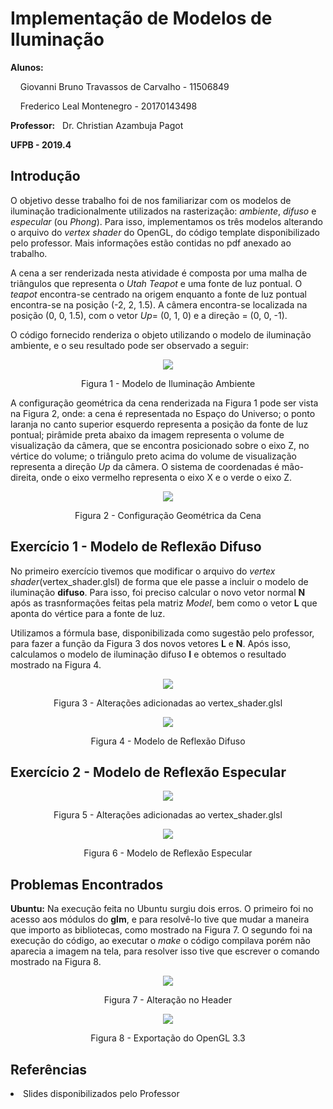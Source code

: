 <h1> Implementação de Modelos de Iluminação </h1>
<p><b>Alunos:</b> </p>
<p>&nbsp;&nbsp;&nbsp; Giovanni Bruno Travassos de Carvalho - 11506849</p>
<p>&nbsp;&nbsp;&nbsp;	Frederico Leal Montenegro - 20170143498</p>
<p><b>Professor:</b>&nbsp;&nbsp; Dr. Christian Azambuja Pagot</p>
<p><b>UFPB - 2019.4</b></p>

<h2>Introdução</h2>
<p> O objetivo desse trabalho foi de nos familiarizar com os modelos de iluminação tradicionalmente utilizados na rasterização: <i>ambiente</i>, <i>difuso</i> e <i>especular</i> (ou <i>Phong</i>). Para isso, implementamos os três modelos alterando o arquivo do <i>vertex shader</i> do OpenGL, do código template disponibilizado pelo professor. Mais informações estão contidas no pdf anexado ao trabalho. </p>
<p>A cena a ser renderizada nesta atividade é composta por uma malha de triângulos que representa o <i>Utah Teapot</i> e uma fonte de luz pontual. O <i>teapot</i> encontra-se centrado na origem enquanto a fonte de luz pontual encontra-se na posição (-2, 2, 1.5). A câmera encontra-se localizada na posição (0, 0, 1.5), com o vetor <i>Up</i>= (0, 1, 0) e a direção = (0, 0, -1). </p>
<p>O código fornecido renderiza o objeto utilizando o modelo de iluminação ambiente, e o seu resultado pode ser observado a seguir:</p> 
<p align="center"><img src = "https://github.com/GiovanniBru/CG/blob/master/Trabalho%204%20-%20Implementa%C3%A7%C3%A3o%20de%20Modelos%20de%20Ilumina%C3%A7%C3%A3o/Imagens/ambiente.PNG"></p>
<p align="center">Figura 1 - Modelo de Iluminação Ambiente</p>
<p> A configuração geométrica da cena renderizada na Figura 1 pode ser vista na Figura 2, onde: a cena é representada no Espaço do Universo; o ponto laranja no canto superior esquerdo representa a posição da fonte de luz pontual; pirâmide preta abaixo da imagem representa o volume de visualização da câmera, que se encontra posicionado sobre o eixo Z, no vértice do volume; o triângulo preto acima do volume de visualização representa a direção <i>Up</i> da câmera. O sistema de coordenadas é mão-direita, onde o eixo vermelho representa o eixo X e o verde o eixo Z. 
<p align="center"><img src = "https://github.com/GiovanniBru/CG/blob/master/Trabalho%204%20-%20Implementa%C3%A7%C3%A3o%20de%20Modelos%20de%20Ilumina%C3%A7%C3%A3o/Imagens/cena.PNG"></p>
<p align="center">Figura 2 - Configuração Geométrica da Cena</p> 

<h2>Exercício 1 - Modelo de Reflexão Difuso</h2> 
<p>No primeiro exercício tivemos que modificar o arquivo do <i>vertex shader</i>(vertex_shader.glsl) de forma que ele passe a incluir o modelo de iluminação <b>difuso</b>. Para isso, foi preciso calcular o novo vetor normal <b>N</b> após as trasnformações feitas pela matriz <i>Model</i>, bem como o vetor <b>L</b> que aponta do vértice para a fonte de luz.</p> 
<p>Utilizamos a fórmula base, disponibilizada como sugestão pelo professor, para fazer a função da Figura 3 dos novos vetores <b>L</b> e <b>N</b>. Após isso, calculamos o modelo de iluminação difuso <b>I</b> e obtemos o resultado mostrado na Figura 4.</p>
<p align="center"><img src = "https://github.com/GiovanniBru/CG/blob/master/Trabalho%204%20-%20Implementa%C3%A7%C3%A3o%20de%20Modelos%20de%20Ilumina%C3%A7%C3%A3o/Imagens/q1.PNG"></p>
<p align="center">Figura 3 - Alterações adicionadas ao vertex_shader.glsl </p>
<p align="center"><img src = "https://github.com/GiovanniBru/CG/blob/master/Trabalho%204%20-%20Implementa%C3%A7%C3%A3o%20de%20Modelos%20de%20Ilumina%C3%A7%C3%A3o/Imagens/Reflexao_Difuso.PNG"></p>
<p align="center">Figura 4 - Modelo de Reflexão Difuso</p>

<h2>Exercício 2 - Modelo de Reflexão Especular</h2> 
<p> </p>
<p align="center"><img src = "https://github.com/GiovanniBru/CG/blob/master/Trabalho%204%20-%20Implementa%C3%A7%C3%A3o%20de%20Modelos%20de%20Ilumina%C3%A7%C3%A3o/Imagens/q2.PNG"></p>
<p align="center">Figura 5 - Alterações adicionadas ao vertex_shader.glsl </p>
<p align="center"><img src = "https://github.com/GiovanniBru/CG/blob/master/Trabalho%204%20-%20Implementa%C3%A7%C3%A3o%20de%20Modelos%20de%20Ilumina%C3%A7%C3%A3o/Imagens/Reflexao_Especular.PNG"></p>
<p align="center">Figura 6 - Modelo de Reflexão Especular</p>

<h2>Problemas Encontrados</h2>
<p><b>Ubuntu:</b> Na execução feita no Ubuntu surgiu dois erros. O primeiro foi no acesso aos módulos do <b>glm</b>, e para resolvê-lo tive que mudar a maneira que importo as bibliotecas, como mostrado na Figura 7. O segundo foi na execução do código, ao executar o <i>make</i> o código compilava porém não aparecia a imagem na tela, para resolver isso tive que escrever o comando mostrado na Figura 8.</p>
<p align="center"><img src = "https://github.com/GiovanniBru/CG/blob/master/Trabalho%203%20-%20Implementa%C3%A7%C3%A3o%20do%20Pipeline%20Gr%C3%A1fico/Imagens/alteracao-include.jpeg"></p>
<p align="center">Figura 7 - Alteração no Header</p>
<p align="center"><img src = "https://github.com/GiovanniBru/CG/blob/master/Trabalho%204%20-%20Implementa%C3%A7%C3%A3o%20de%20Modelos%20de%20Ilumina%C3%A7%C3%A3o/Imagens/terminal.PNG"></p>
<p align="center">Figura 8 - Exportação do OpenGL 3.3</p>

<h2>Referências</h2>
<li>Slides disponibilizados pelo Professor</li>
